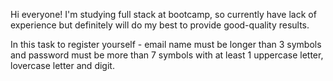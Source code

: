Hi everyone! I'm studying full stack at bootcamp, so currently have lack of experience but definitely will do my best to provide good-quality results.

In this task to register yourself - email name must be longer than 3 symbols and password must be more than 7 symbols with at least 1 uppercase letter, lovercase letter and digit. 

